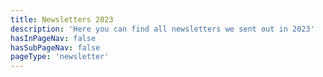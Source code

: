 ```yaml
---
title: Newsletters 2023
description: 'Here you can find all newsletters we sent out in 2023'
hasInPageNav: false
hasSubPageNav: false
pageType: 'newsletter'
---
```


